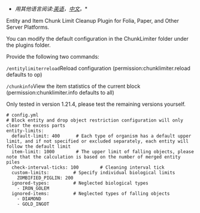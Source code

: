 * *用其他语言阅读:[英语](README_en.md)，[中文](README.md)。**

Entity and Item Chunk Limit Cleanup Plugin for Folia, Paper, and Other Server Platforms.

You can modify the default configuration in the ChunkLimiter folder under the plugins folder.

Provide the following two commands:

```/entitylimiterreload```Reload configuration (permission:chunklimiter.reload defaults to op)

```/chunkinfo```View the item statistics of the current block (permission:chunklimiter.info defaults to all)

Only tested in version 1.21.4, please test the remaining versions yourself.

```
# config.yml
# Block entity and drop object restriction configuration will only clear the excess parts
entity-limits:
  default-limit: 400      # Each type of organism has a default upper limit, and if not specified or excluded separately, each entity will follow the default limit
  item-limit: 1000        # The upper limit of falling objects, please note that the calculation is based on the number of merged entity piles
  check-interval-ticks: 100        # Cleaning interval tick
  custom-limits:         # Specify individual biological limits
    ZOMBIFIED_PIGLIN: 200
  ignored-types:         # Neglected biological types
    - IRON_GOLEM
  ignored-items:         # Neglected types of falling objects
    - DIAMOND
    - GOLD_INGOT
```

